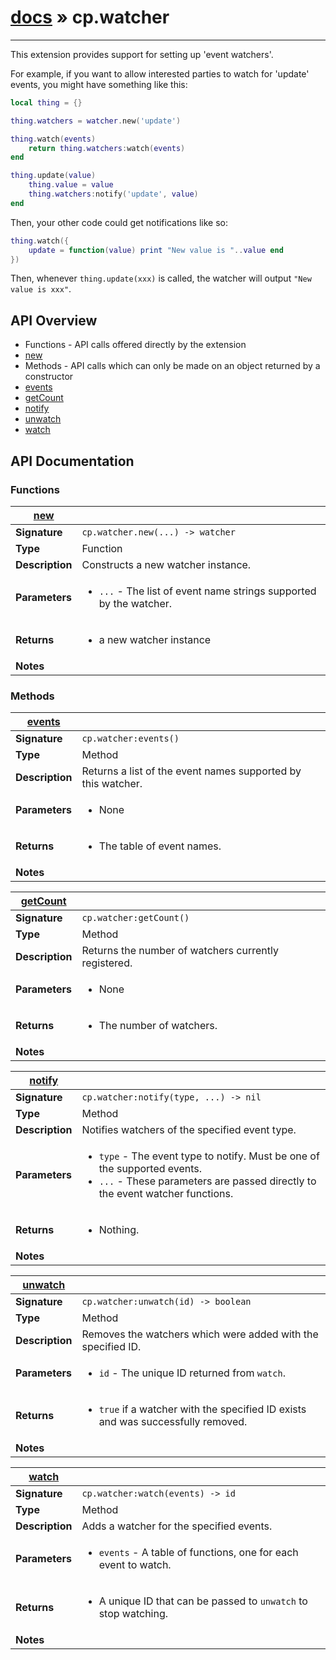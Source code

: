 # [docs](index.md) » cp.watcher
---

This extension provides support for setting up 'event watchers'.

For example, if you want to allow interested parties to watch for 'update'
events, you might have something like this:

```lua
local thing = {}

thing.watchers = watcher.new('update')

thing.watch(events)
	return thing.watchers:watch(events)
end

thing.update(value)
	thing.value = value
	thing.watchers:notify('update', value)
end
```

Then, your other code could get notifications like so:

```lua
thing.watch({
	update = function(value) print "New value is "..value end
})
```

Then, whenever `thing.update(xxx)` is called, the watcher will output `"New value is xxx"`.

## API Overview
* Functions - API calls offered directly by the extension
 * [new](#new)
* Methods - API calls which can only be made on an object returned by a constructor
 * [events](#events)
 * [getCount](#getCount)
 * [notify](#notify)
 * [unwatch](#unwatch)
 * [watch](#watch)

## API Documentation

### Functions

| [new](#new)         |                                                                                     |
| --------------------------------------------|-------------------------------------------------------------------------------------|
| **Signature**                               | `cp.watcher.new(...) -> watcher`                                                                    |
| **Type**                                    | Function                                                                     |
| **Description**                             | Constructs a new watcher instance.                                                                     |
| **Parameters**                              | <ul><li>`...` - The list of event name strings supported by the watcher.</li></ul> |
| **Returns**                                 | <ul><li>a new watcher instance</li></ul>          |
| **Notes**                                   | <ul></ul>                |

### Methods

| [events](#events)         |                                                                                     |
| --------------------------------------------|-------------------------------------------------------------------------------------|
| **Signature**                               | `cp.watcher:events()`                                                                    |
| **Type**                                    | Method                                                                     |
| **Description**                             | Returns a list of the event names supported by this watcher.                                                                     |
| **Parameters**                              | <ul><li>None</li></ul> |
| **Returns**                                 | <ul><li>The table of event names.</li></ul>          |
| **Notes**                                   | <ul></ul>                |

| [getCount](#getCount)         |                                                                                     |
| --------------------------------------------|-------------------------------------------------------------------------------------|
| **Signature**                               | `cp.watcher:getCount()`                                                                    |
| **Type**                                    | Method                                                                     |
| **Description**                             | Returns the number of watchers currently registered.                                                                     |
| **Parameters**                              | <ul><li>None</li></ul> |
| **Returns**                                 | <ul><li>The number of watchers.</li></ul>          |
| **Notes**                                   | <ul></ul>                |

| [notify](#notify)         |                                                                                     |
| --------------------------------------------|-------------------------------------------------------------------------------------|
| **Signature**                               | `cp.watcher:notify(type, ...) -> nil`                                                                    |
| **Type**                                    | Method                                                                     |
| **Description**                             | Notifies watchers of the specified event type.                                                                     |
| **Parameters**                              | <ul><li>`type`	- The event type to notify. Must be one of the supported events.</li><li>`...`	- These parameters are passed directly to the event watcher functions.</li></ul> |
| **Returns**                                 | <ul><li>Nothing.</li></ul>          |
| **Notes**                                   | <ul></ul>                |

| [unwatch](#unwatch)         |                                                                                     |
| --------------------------------------------|-------------------------------------------------------------------------------------|
| **Signature**                               | `cp.watcher:unwatch(id) -> boolean`                                                                    |
| **Type**                                    | Method                                                                     |
| **Description**                             | Removes the watchers which were added with the specified ID.                                                                     |
| **Parameters**                              | <ul><li>`id`		- The unique ID returned from `watch`.</li></ul> |
| **Returns**                                 | <ul><li>`true` if a watcher with the specified ID exists and was successfully removed.</li></ul>          |
| **Notes**                                   | <ul></ul>                |

| [watch](#watch)         |                                                                                     |
| --------------------------------------------|-------------------------------------------------------------------------------------|
| **Signature**                               | `cp.watcher:watch(events) -> id`                                                                    |
| **Type**                                    | Method                                                                     |
| **Description**                             | Adds a watcher for the specified events.                                                                     |
| **Parameters**                              | <ul><li>`events`		- A table of functions, one for each event to watch.</li></ul> |
| **Returns**                                 | <ul><li>A unique ID that can be passed to `unwatch` to stop watching.</li></ul>          |
| **Notes**                                   | <ul></ul>                |

